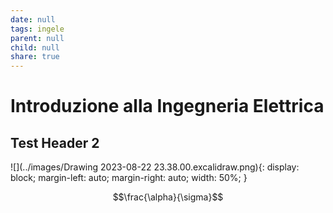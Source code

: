 ```yaml
---
date: null
tags: ingele
parent: null
child: null
share: true
---
```



# Introduzione alla Ingegneria Elettrica

## Test Header 2

![](../images/Drawing 2023-08-22 23.38.00.excalidraw.png){: display: block;
  margin-left: auto;
  margin-right: auto;
  width: 50%; }

$$\frac{\alpha}{\sigma}$$
